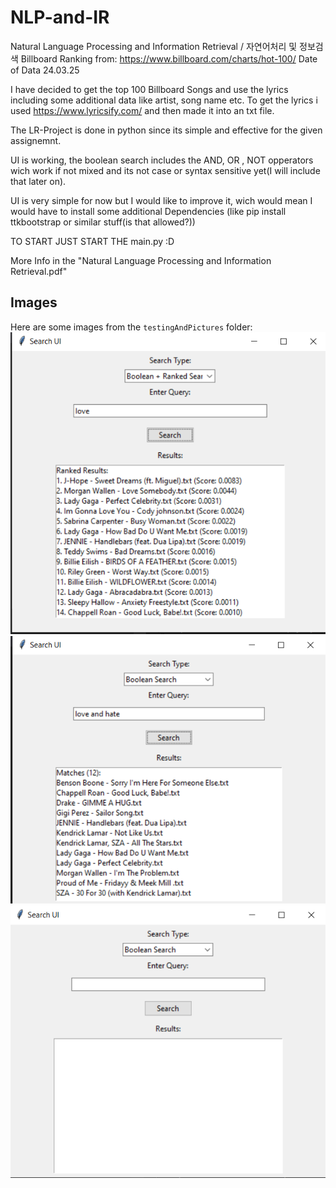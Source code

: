 # NLP-and-IR
Natural Language Processing and Information Retrieval / 자연어처리 및 정보검색
Billboard Ranking from: https://www.billboard.com/charts/hot-100/
Date of Data 24.03.25


I have decided to get the top 100 Billboard Songs and use the lyrics including some additional data like artist, song name etc.
To get the lyrics i used https://www.lyricsify.com/ and then made it into an txt file.

The LR-Project is done in python since its simple and effective for the given assignemnt.




UI is working, the boolean search includes the AND, OR , NOT opperators wich work if not mixed and its not case or syntax sensitive yet(I will include that later on).

UI is very simple for now but I would like to improve it, wich would mean I would have to install some additional Dependencies (like pip install ttkbootstrap or similar stuff(is that allowed?))

TO START JUST START THE main.py :D 

More Info in the "Natural Language Processing and Information Retrieval.pdf"

## Images

Here are some images from the `testingAndPictures` folder:
![Image 1](testingAndPictures/loveRankedSearch.png)
![Image 2](testingAndPictures/andBooleanSearch.PNG)
![Image 3](testingAndPictures/emptySearchUI.png)
